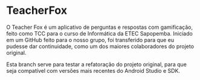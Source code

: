 # TeacherFox

O Teacher Fox é um aplicativo de perguntas e respostas com gamificação, feito como TCC para o curso de Informática da ETEC Sapopemba. Iniciado em um GitHub feito para o nosso grupo, foi transferido para que eu pudesse dar continuidade, como um dos maiores colaboradores do projeto original.

Esta branch serve para testar a refatoração do projeto original, para que seja compatível com versões mais recentes do Android Studio e SDK.
